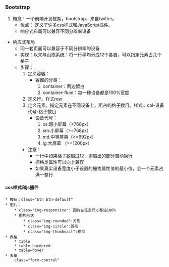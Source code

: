 ### Bootstrap
1. 概念：一个前端开发框架，bootstrap，来自twitter。
	* 优点： 定义了许多css样式和JavaScript插件。
	* 响应式布局可以兼容不同分辨率设备
* 响应式布局
	* 同一套页面可以兼容于不同分辨率的设备
	* 实现：以来与山歌系统：将一行平均分成12个各自，可以指定元素占几个格子
	* 步骤：
		1. 定义容器：
			* 容器的分类：
				1. container：两边留白
				2. container-fluid：每一种设备都是100%宽度
		2. 定义行。样式row
		3. 定义元素。指定元素在不同设备上，所占的格子数目。样式：col-设备代号-格子数目
			* 设备代号：
				1. xs:超小屏幕（<768px）
				2. sm:小屏幕（>=768px）
				3. md:中等屏幕（>=992px）
				4. lg:大屏幕	（>=1200px）
		* 注意：
			* 一行中如果格子数超过12，则超出的部分自动换行
			* 栅格类属性可以向上兼容
			* 如果真实设备宽度小于设置的栅格属性值的最小值，会一个元素占满一整行
#### css样式和js插件
	* 按钮：class="btn btn-default"
	* 图片：
		* class="img-responsive": 图片在任意尺寸都站100%
		* 图片形状
			* class="img-rounded":方形
			* class="img-circle":圆形
			* class="img-thumbnail":相框
	* 表格
		* table
		* table-bordered
		* table—hover
	* 表单
		class="form-control"			
		
							
	 
	